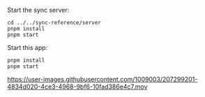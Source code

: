 Start the sync server:
```
cd ../../sync-reference/server
pnpm install
pnpm start
```

Start this app:
```
pnpm install
pnpm start
```

https://user-images.githubusercontent.com/1009003/207299201-4834d020-4ce3-4968-9bf6-10fad386e4c7.mov
